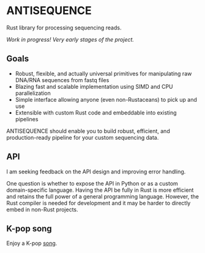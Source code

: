 # ANTISEQUENCE
Rust library for processing sequencing reads.

*Work in progress! Very early stages of the project.*

## Goals
* Robust, flexible, and actually universal primitives for manipulating raw DNA/RNA sequences from fastq files
* Blazing fast and scalable implementation using SIMD and CPU parallelization
* Simple interface allowing anyone (even non-Rustaceans) to pick up and use
* Extensible with custom Rust code and embeddable into existing pipelines

ANTISEQUENCE should enable you to build robust, efficient, and production-ready pipeline for your custom sequencing data.

## API
I am seeking feedback on the API design and improving error handling.

One question is whether to expose the API in Python or as a custom domain-specific language.
Having the API be fully in Rust is more efficient and retains the full power of a general programming language.
However, the Rust compiler is needed for development and it may be harder to directly embed in non-Rust projects.

## K-pop song
Enjoy a K-pop [song](https://youtu.be/pyf8cbqyfPs).
